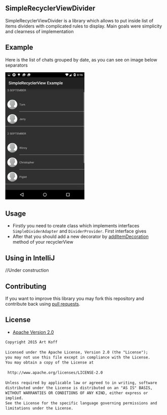 ## SimpleRecyclerViewDivider
SimpleRecyclerViewDivider is a library which allows to put inside list of items dividers with complicated rules to display. Main goals were simplicity and clearness of implementation 


## Example
Here is the list of chats grouped by date, as you can see on image below separators

<img src="https://raw.githubusercontent.com/SKART1/SimpleRecyclerViewDivider/master/images/example.jpg" height="400" width="250">


## Usage
* Firstly you need to create class which implements interfaces `SimpleDividerAdapter` and `DividerProvider`. First interface gives  
* After that you should add a new decorator by [addItemDecoration](https://developer.android.com/reference/android/support/v7/widget/RecyclerView.html#addItemDecoration(android.support.v7.widget.RecyclerView.ItemDecoration)) method of your recyclerView


## Using in IntelliJ
//Under construction


## Contributing
If you want to improve this library you may fork this repository and contribute back using [pull requests](https://github.com/skart1/SimpleRecyclerView/pulls).


## License

* [Apache Version 2.0](http://www.apache.org/licenses/LICENSE-2.0.html)

```
Copyright 2015 Art Koff

Licensed under the Apache License, Version 2.0 (the "License");
you may not use this file except in compliance with the License.
You may obtain a copy of the License at

 http://www.apache.org/licenses/LICENSE-2.0

Unless required by applicable law or agreed to in writing, software
distributed under the License is distributed on an "AS IS" BASIS,
WITHOUT WARRANTIES OR CONDITIONS OF ANY KIND, either express or implied.
See the License for the specific language governing permissions and
limitations under the License.
```
